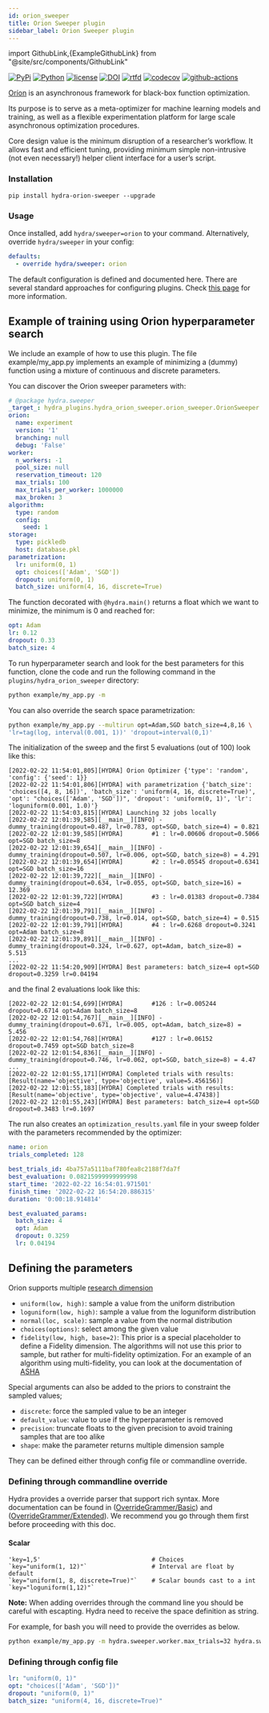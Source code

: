 ```yaml
---
id: orion_sweeper
title: Orion Sweeper plugin
sidebar_label: Orion Sweeper plugin
---
```


import GithubLink,{ExampleGithubLink} from "@site/src/components/GithubLink"


[![PyPi](https://img.shields.io/pypi/v/orion.svg)](https://pypi.python.org/pypi/orion)
[![Python](https://img.shields.io/pypi/pyversions/orion.svg)](https://pypi.python.org/pypi/orion)
[![license](https://img.shields.io/badge/License-BSD%203--Clause-blue.svg)](https://opensource.org/licenses/BSD-3-Clause)
[![DOI](https://zenodo.org/badge/102697867.svg)](https://zenodo.org/badge/latestdoi/102697867)
[![rtfd](https://readthedocs.org/projects/orion/badge/?version=stable)](https://orion.readthedocs.io/en/stable/?badge=stable)
[![codecov](https://codecov.io/gh/Epistimio/orion/branch/master/graph/badge.svg)](https://codecov.io/gh/Epistimio/orion)
[![github-actions](https://github.com/Epistimio/orion/workflows/build/badge.svg?branch=master&event=pull_request)](https://github.com/Epistimio/orion/actions?query=workflow:build+branch:master+event:schedule)


[Oríon](https://orion.readthedocs.io/en/stable/) is an asynchronous framework for black-box function optimization.

Its purpose is to serve as a meta-optimizer for machine learning models and training, as well as a flexible experimentation platform for large scale asynchronous optimization procedures.

Core design value is the minimum disruption of a researcher’s workflow. It allows fast and efficient tuning, providing minimum simple non-intrusive (not even necessary!) helper client interface for a user’s script.


### Installation
```commandline
pip install hydra-orion-sweeper --upgrade
```

### Usage
Once installed, add `hydra/sweeper=orion` to your command. Alternatively, override `hydra/sweeper` in your config:

```yaml
defaults:
  - override hydra/sweeper: orion
```

The default configuration is defined and documented <GithubLink to="plugins/hydra_orion_sweeper/hydra_plugins/hydra_orion_sweeper/config.py">here</GithubLink>.
There are several standard approaches for configuring plugins. Check [this page](../patterns/configuring_plugins.md) for more information.

## Example of training using Orion hyperparameter search

We include an example of how to use this plugin. The file <GithubLink to="plugins/hydra_orion_sweeper/example/my_app.py">example/my_app.py</GithubLink> implements an example of minimizing a (dummy) function using a mixture of continuous and discrete parameters.

You can discover the Orion sweeper parameters with:
```yaml title="$ python your_app hydra/sweeper=orion --cfg hydra -p hydra.sweeper"
# @package hydra.sweeper
_target_: hydra_plugins.hydra_orion_sweeper.orion_sweeper.OrionSweeper
orion:
  name: experiment
  version: '1'
  branching: null
  debug: 'False'
worker:
  n_workers: -1
  pool_size: null
  reservation_timeout: 120
  max_trials: 100
  max_trials_per_worker: 1000000
  max_broken: 3
algorithm:
  type: random
  config:
    seed: 1
storage:
  type: pickledb
  host: database.pkl
parametrization:
  lr: uniform(0, 1)
  opt: choices(['Adam', 'SGD'])
  dropout: uniform(0, 1)
  batch_size: uniform(4, 16, discrete=True)
```

The function decorated with `@hydra.main()` returns a float which we want to minimize, the minimum is 0 and reached for:
```yaml
opt: Adam
lr: 0.12
dropout: 0.33
batch_size: 4
```

To run hyperparameter search and look for the best parameters for this function, clone the code and run the following command in the `plugins/hydra_orion_sweeper` directory:
```bash
python example/my_app.py -m
```

You can also override the search space parametrization:
```bash
python example/my_app.py --multirun opt=Adam,SGD batch_size=4,8,16 \
'lr=tag(log, interval(0.001, 1))' 'dropout=interval(0,1)'
```

The initialization of the sweep and the first 5 evaluations (out of 100) look like this:

```text
[2022-02-22 11:54:01,805][HYDRA] Orion Optimizer {'type': 'random', 'config': {'seed': 1}}
[2022-02-22 11:54:01,806][HYDRA] with parametrization {'batch_size': 'choices([4, 8, 16])', 'batch_size': 'uniform(4, 16, discrete=True)', 'opt': "choices(['Adam', 'SGD'])", 'dropout': 'uniform(0, 1)', 'lr': 'loguniform(0.001, 1.0)'}
[2022-02-22 11:54:03,815][HYDRA] Launching 32 jobs locally
[2022-02-22 12:01:39,585][__main__][INFO] - dummy_training(dropout=0.487, lr=0.783, opt=SGD, batch_size=4) = 0.821
[2022-02-22 12:01:39,585][HYDRA]        #1 : lr=0.00606 dropout=0.5066 opt=SGD batch_size=8
[2022-02-22 12:01:39,654][__main__][INFO] - dummy_training(dropout=0.507, lr=0.006, opt=SGD, batch_size=8) = 4.291
[2022-02-22 12:01:39,654][HYDRA]        #2 : lr=0.05545 dropout=0.6341 opt=SGD batch_size=16
[2022-02-22 12:01:39,722][__main__][INFO] - dummy_training(dropout=0.634, lr=0.055, opt=SGD, batch_size=16) = 12.369
[2022-02-22 12:01:39,722][HYDRA]        #3 : lr=0.01383 dropout=0.7384 opt=SGD batch_size=4
[2022-02-22 12:01:39,791][__main__][INFO] - dummy_training(dropout=0.738, lr=0.014, opt=SGD, batch_size=4) = 0.515
[2022-02-22 12:01:39,791][HYDRA]        #4 : lr=0.6268 dropout=0.3241 opt=Adam batch_size=8
[2022-02-22 12:01:39,891][__main__][INFO] - dummy_training(dropout=0.324, lr=0.627, opt=Adam, batch_size=8) = 5.513
...
[2022-02-22 11:54:20,909][HYDRA] Best parameters: batch_size=4 opt=SGD dropout=0.3259 lr=0.04194
```


and the final 2 evaluations look like this:
```text
[2022-02-22 12:01:54,699][HYDRA]        #126 : lr=0.005244 dropout=0.6714 opt=Adam batch_size=8
[2022-02-22 12:01:54,767][__main__][INFO] - dummy_training(dropout=0.671, lr=0.005, opt=Adam, batch_size=8) = 5.456
[2022-02-22 12:01:54,768][HYDRA]        #127 : lr=0.06152 dropout=0.7459 opt=SGD batch_size=8
[2022-02-22 12:01:54,836][__main__][INFO] - dummy_training(dropout=0.746, lr=0.062, opt=SGD, batch_size=8) = 4.47
...
[2022-02-22 12:01:55,171][HYDRA] Completed trials with results: [Result(name='objective', type='objective', value=5.456156)]
[2022-02-22 12:01:55,183][HYDRA] Completed trials with results: [Result(name='objective', type='objective', value=4.47438)]
[2022-02-22 12:01:55,243][HYDRA] Best parameters: batch_size=4 opt=SGD dropout=0.3483 lr=0.1697
```


The run also creates an `optimization_results.yaml` file in your sweep folder with the parameters recommended by the optimizer:
```yaml
name: orion
trials_completed: 128

best_trials_id: 4ba757a5111baf780fea8c2188f7da7f
best_evaluation: 0.08215999999999998
start_time: '2022-02-22 16:54:01.971501'
finish_time: '2022-02-22 16:54:20.886315'
duration: '0:00:18.914814'

best_evaluated_params:
  batch_size: 4
  opt: Adam
  dropout: 0.3259
  lr: 0.04194

```

## Defining the parameters

Orion supports multiple [research dimension](https://orion.readthedocs.io/en/stable/user/searchspace.html)

* `uniform(low, high)`: sample a value from the uniform distribution
* `loguniform(low, high)`: sample a value from the loguniform distribution
* `normal(loc, scale)`: sample a value from the normal distribution
* `choices(options)`: select among the given value
* `fidelity(low, high, base=2)`: This prior is a special placeholder to define a Fidelity dimension. 
The algorithms will not use this prior to sample, but rather for multi-fidelity optimization. 
For an example of an algorithm using multi-fidelity, 
you can look at the documentation of [ASHA](https://orion.readthedocs.io/en/stable/user/algorithms.html#asha)

Special arguments can also be added to the priors to constraint the sampled values;

* `discrete`: force the sampled value to be an integer
* `default_value`: value to use if the hyperparameter is removed
* `precision`: truncate floats to the given precision to avoid training samples that are too alike
* `shape`: make the parameter returns multiple dimension sample

They can be defined either through config file or commandline override.

### Defining through commandline override

Hydra provides a override parser that support rich syntax. 
More documentation can be found in ([OverrideGrammer/Basic](../advanced/override_grammar/basic.md)) and ([OverrideGrammer/Extended](../advanced/override_grammar/extended.md)). 
We recommend you go through them first before proceeding with this doc.

#### Scalar
```commandline
'key=1,5'                               # Choices
`key="uniform(1, 12)"`                  # Interval are float by default
`key="uniform(1, 8, discrete=True)"`    # Scalar bounds cast to a int
`key="loguniform(1,12)"`                
```

**Note:** When adding overrides through the command line you should be careful with escapting.
Hydra need to receive the space definition as string.


For example, for bash you will need to provide the overrides as below.

```bash
python example/my_app.py -m hydra.sweeper.worker.max_trials=32 hydra.sweeper.worker.n_workers=8 opt='"choices(['Adam', 'SGD'])"' batch_size='"choices([4,8,12,16])"' lr='"loguniform(0.001, 1.0)"' dropout='"uniform(0,1)"'
```

### Defining through config file

```yaml
lr: "uniform(0, 1)"
opt: "choices(['Adam', 'SGD'])"
dropout: "uniform(0, 1)"
batch_size: "uniform(4, 16, discrete=True)"
```
